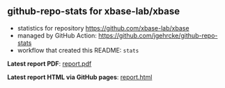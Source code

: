 ## github-repo-stats for xbase-lab/xbase

- statistics for repository https://github.com/xbase-lab/xbase
- managed by GitHub Action: https://github.com/jgehrcke/github-repo-stats
- workflow that created this README: `stats`

**Latest report PDF**: [report.pdf](https://github.com/xbase-lab/stats/raw/master/xbase-lab/xbase/latest-report/report.pdf)


**Latest report HTML via GitHub pages**: [report.html](https://xbase-lab.github.io/stats/xbase-lab/xbase/latest-report/report.html)
